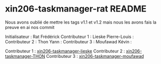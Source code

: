 # xin206-taskmanager-rat README

Nous avons oublié de mettre les tags v1.1 et v1.2 mais nous les avons fais la preuve en ai nos commit 

Initialisateur : Rat Frédérick 
Contributeur 1 : Lieske Pierre-Louis :
Contributeur 2 : Thon Yann :
Contributeur 3 : Moufawad Kévin :

Contributeur 1 : [xin206-taskmanager-lieske](https://github.com/5pierre/xin206-taskmanager-lieske.git)
Contributeur 2 : [xin206-taskmanager-THON](https://github.com/yannleproodige/xin206-taskmanager-THON.git)
Contributeur 3 : [xin206-taskmanager-moufawad](https://github.com/kevinMdf05/xin206-taskmanager-moufawad.git)
